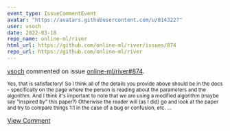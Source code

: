 ```yaml
---
event_type: IssueCommentEvent
avatar: "https://avatars.githubusercontent.com/u/814322?"
user: vsoch
date: 2022-03-18
repo_name: online-ml/river
html_url: https://github.com/online-ml/river/issues/874
repo_url: https://github.com/online-ml/river
---
```


<a href='https://github.com/vsoch' target='_blank'>vsoch</a> commented on issue <a href='https://github.com/online-ml/river/issues/874' target='_blank'>online-ml/river#874</a>.

<small>Yes, that is satisfactory! So I think all of the details you provide above should be in the docs - specifically on the page where the person is reading about the parameters and the algorithm. And I think it's important to note that we are using a modified algorithm (maybe say "inspired by" this paper?) Otherwise the reader will (as I did) go and look at the paper and try to compare things 1:1 in the case of a bug or confusion, etc....</small>

<a href='https://github.com/online-ml/river/issues/874' target='_blank'>View Comment</a>